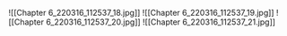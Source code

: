 ![[Chapter 6_220316_112537_18.jpg]]
![[Chapter 6_220316_112537_19.jpg]]
![[Chapter 6_220316_112537_20.jpg]]
![[Chapter 6_220316_112537_21.jpg]]
